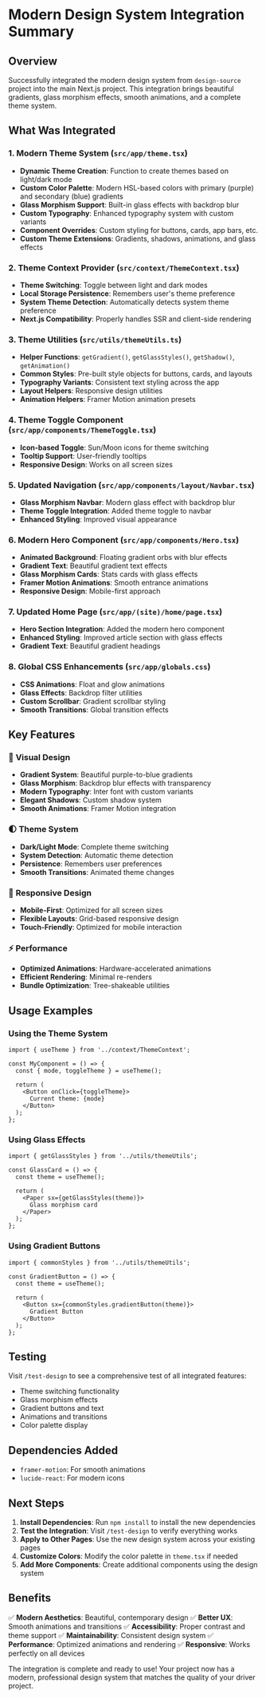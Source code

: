# Modern Design System Integration Summary

## Overview
Successfully integrated the modern design system from `design-source` project into the main Next.js project. This integration brings beautiful gradients, glass morphism effects, smooth animations, and a complete theme system.

## What Was Integrated

### 1. **Modern Theme System** (`src/app/theme.tsx`)
- **Dynamic Theme Creation**: Function to create themes based on light/dark mode
- **Custom Color Palette**: Modern HSL-based colors with primary (purple) and secondary (blue) gradients
- **Glass Morphism Support**: Built-in glass effects with backdrop blur
- **Custom Typography**: Enhanced typography system with custom variants
- **Component Overrides**: Custom styling for buttons, cards, app bars, etc.
- **Custom Theme Extensions**: Gradients, shadows, animations, and glass effects

### 2. **Theme Context Provider** (`src/context/ThemeContext.tsx`)
- **Theme Switching**: Toggle between light and dark modes
- **Local Storage Persistence**: Remembers user's theme preference
- **System Theme Detection**: Automatically detects system theme preference
- **Next.js Compatibility**: Properly handles SSR and client-side rendering

### 3. **Theme Utilities** (`src/utils/themeUtils.ts`)
- **Helper Functions**: `getGradient()`, `getGlassStyles()`, `getShadow()`, `getAnimation()`
- **Common Styles**: Pre-built style objects for buttons, cards, and layouts
- **Typography Variants**: Consistent text styling across the app
- **Layout Helpers**: Responsive design utilities
- **Animation Helpers**: Framer Motion animation presets

### 4. **Theme Toggle Component** (`src/app/components/ThemeToggle.tsx`)
- **Icon-based Toggle**: Sun/Moon icons for theme switching
- **Tooltip Support**: User-friendly tooltips
- **Responsive Design**: Works on all screen sizes

### 5. **Updated Navigation** (`src/app/components/layout/Navbar.tsx`)
- **Glass Morphism Navbar**: Modern glass effect with backdrop blur
- **Theme Toggle Integration**: Added theme toggle to navbar
- **Enhanced Styling**: Improved visual appearance

### 6. **Modern Hero Component** (`src/app/components/Hero.tsx`)
- **Animated Background**: Floating gradient orbs with blur effects
- **Gradient Text**: Beautiful gradient text effects
- **Glass Morphism Cards**: Stats cards with glass effects
- **Framer Motion Animations**: Smooth entrance animations
- **Responsive Design**: Mobile-first approach

### 7. **Updated Home Page** (`src/app/(site)/home/page.tsx`)
- **Hero Section Integration**: Added the modern hero component
- **Enhanced Styling**: Improved article section with glass effects
- **Gradient Text**: Beautiful gradient headings

### 8. **Global CSS Enhancements** (`src/app/globals.css`)
- **CSS Animations**: Float and glow animations
- **Glass Effects**: Backdrop filter utilities
- **Custom Scrollbar**: Gradient scrollbar styling
- **Smooth Transitions**: Global transition effects

## Key Features

### 🎨 **Visual Design**
- **Gradient System**: Beautiful purple-to-blue gradients
- **Glass Morphism**: Backdrop blur effects with transparency
- **Modern Typography**: Inter font with custom variants
- **Elegant Shadows**: Custom shadow system
- **Smooth Animations**: Framer Motion integration

### 🌓 **Theme System**
- **Dark/Light Mode**: Complete theme switching
- **System Detection**: Automatic theme detection
- **Persistence**: Remembers user preferences
- **Smooth Transitions**: Animated theme changes

### 📱 **Responsive Design**
- **Mobile-First**: Optimized for all screen sizes
- **Flexible Layouts**: Grid-based responsive design
- **Touch-Friendly**: Optimized for mobile interaction

### ⚡ **Performance**
- **Optimized Animations**: Hardware-accelerated animations
- **Efficient Rendering**: Minimal re-renders
- **Bundle Optimization**: Tree-shakeable utilities

## Usage Examples

### Using the Theme System
```tsx
import { useTheme } from '../context/ThemeContext';

const MyComponent = () => {
  const { mode, toggleTheme } = useTheme();
  
  return (
    <Button onClick={toggleTheme}>
      Current theme: {mode}
    </Button>
  );
};
```

### Using Glass Effects
```tsx
import { getGlassStyles } from '../utils/themeUtils';

const GlassCard = () => {
  const theme = useTheme();
  
  return (
    <Paper sx={getGlassStyles(theme)}>
      Glass morphism card
    </Paper>
  );
};
```

### Using Gradient Buttons
```tsx
import { commonStyles } from '../utils/themeUtils';

const GradientButton = () => {
  const theme = useTheme();
  
  return (
    <Button sx={commonStyles.gradientButton(theme)}>
      Gradient Button
    </Button>
  );
};
```

## Testing

Visit `/test-design` to see a comprehensive test of all integrated features:
- Theme switching functionality
- Glass morphism effects
- Gradient buttons and text
- Animations and transitions
- Color palette display

## Dependencies Added
- `framer-motion`: For smooth animations
- `lucide-react`: For modern icons

## Next Steps

1. **Install Dependencies**: Run `npm install` to install the new dependencies
2. **Test the Integration**: Visit `/test-design` to verify everything works
3. **Apply to Other Pages**: Use the new design system across your existing pages
4. **Customize Colors**: Modify the color palette in `theme.tsx` if needed
5. **Add More Components**: Create additional components using the design system

## Benefits

✅ **Modern Aesthetics**: Beautiful, contemporary design
✅ **Better UX**: Smooth animations and transitions
✅ **Accessibility**: Proper contrast and theme support
✅ **Maintainability**: Consistent design system
✅ **Performance**: Optimized animations and rendering
✅ **Responsive**: Works perfectly on all devices

The integration is complete and ready to use! Your project now has a modern, professional design system that matches the quality of your driver project. 